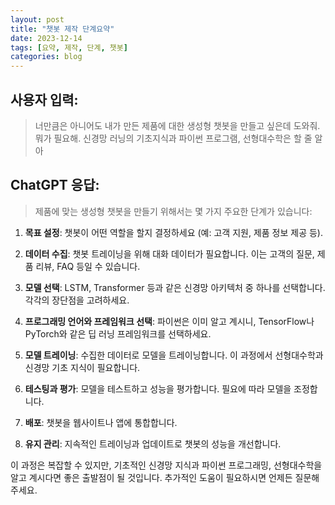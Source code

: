 ```yaml
---
layout: post
title: "챗봇 제작 단계요약"
date: 2023-12-14
tags: [요약, 제작, 단계, 챗봇]
categories: blog
---
```


## 사용자 입력:
> 너만큼은 아니어도 내가 만든 제품에 대한 생성형 챗봇을 만들고 싶은데 도와줘.뭐가 필요해. 신경망 러닝의 기초지식과 파이썬 프로그램, 선형대수학은 할 줄 알아

## ChatGPT 응답:
> 제품에 맞는 생성형 챗봇을 만들기 위해서는 몇 가지 주요한 단계가 있습니다:

1. **목표 설정**: 챗봇이 어떤 역할을 할지 결정하세요 (예: 고객 지원, 제품 정보 제공 등).

2. **데이터 수집**: 챗봇 트레이닝을 위해 대화 데이터가 필요합니다. 이는 고객의 질문, 제품 리뷰, FAQ 등일 수 있습니다.

3. **모델 선택**: LSTM, Transformer 등과 같은 신경망 아키텍처 중 하나를 선택합니다. 각각의 장단점을 고려하세요.

4. **프로그래밍 언어와 프레임워크 선택**: 파이썬은 이미 알고 계시니, TensorFlow나 PyTorch와 같은 딥 러닝 프레임워크를 선택하세요.

5. **모델 트레이닝**: 수집한 데이터로 모델을 트레이닝합니다. 이 과정에서 선형대수학과 신경망 기초 지식이 필요합니다.

6. **테스팅과 평가**: 모델을 테스트하고 성능을 평가합니다. 필요에 따라 모델을 조정합니다.

7. **배포**: 챗봇을 웹사이트나 앱에 통합합니다.

8. **유지 관리**: 지속적인 트레이닝과 업데이트로 챗봇의 성능을 개선합니다.

이 과정은 복잡할 수 있지만, 기초적인 신경망 지식과 파이썬 프로그래밍, 선형대수학을 알고 계시다면 좋은 출발점이 될 것입니다. 추가적인 도움이 필요하시면 언제든 질문해 주세요.

